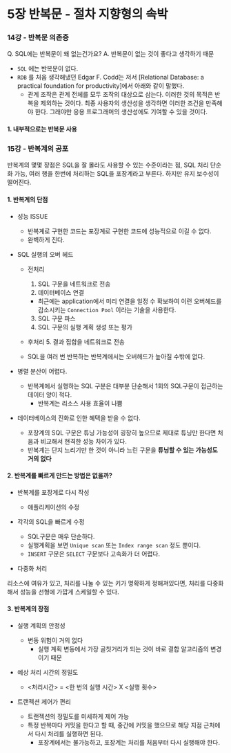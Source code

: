 # 5장 반복문 - 절차 지향형의 속박

### 14강 - 반복문 의존증

Q. SQL에는 반복문이 왜 없는건가요?
A. 반복문이 없는 것이 좋다고 생각하기 때문
- `SQL` 에는 반복문이 없다.
- `RDB` 를 처음 생각해냈던 Edgar F. Codd는 저서 [Relational Database: a practical foundation for productivity]에서 아래와 같이 말했다.
  - 관계 조작은 관계 전체를 모두 조작의 대상으로 삼는다. 이러한 것의 목적은 반복을 제외하는 것이다. 최종 사용자의 생산성을 생각하면 이러한 조건을 만족해야 한다. 그래야만 응용 프로그래머의 생산성에도 기여할 수 있을 것이다.

#### 1. 내부적으로는 반복문 사용

### 15강 - 반복계의 공포

반복계의 몇몇 장점은 SQL을 잘 몰라도 사용할 수 있는 수준이라는 점, SQL 처리 단순화 가능, 여러 행을 한번에 처리하는 SQL을 포장계라고 부른다. 하지만 유지 보수성이 떨어진다.

#### 1. 반복계의 단점
- 성능 ISSUE
  - 반복계로 구현한 코드는 포장계로 구현한 코드에 성능적으로 이길 수 없다.
  - 완벽하게 진다.
- SQL 실행의 오버 헤드
  - 전처리
    1. SQL 구문을 네트워크로 전송
    2. 데이터베이스 연결
      - 최근에는 application에서 미리 연결을 일정 수 확보하여 이런 오버헤드를 감소시키는 `Connection Pool` 이라는 기술을 사용한다.
    3. SQL 구문 파스
    4. SQL 구문의 실행 계획 생성 또는 평가
  - 후처리
    5. 결과 집합을 네트워크로 전송

  - SQL을 여러 번 반복하는 반복계에서는 오버헤드가 높아질 수밖에 없다.

- 병렬 분산이 어렵다.
  - 반복계에서 실행하는 SQL 구분은 대부분 단순해서 1회의 SQL구문이 접근하는 데이터 양이 적다.
    - 반복계는 리소스 사용 효율이 나쁨

- 데이터베이스의 진화로 인한 혜택을 받을 수 없다.
  - 포장계의 SQL 구문은 튜닝 가능성이 굉장히 높으므로 제대로 튜닝만 한다면 처음과 비교해서 현격한 성능 차이가 있다.
  - 반복계는 단지 느리기만 한 것이 아니라 느린 구문을 **튜닝할 수 있는 가능성도 거의 없다**

#### 2. 반복계를 빠르게 만드는 방법은 없을까?

- 반복계를 포장계로 다시 작성
  - 애플리케이션의 수정

- 각각의 SQL을 빠르게 수정
  - SQL구문은 매우 단순하다.
  - 실행계획을 보면 `Unique scan` 또는 `Index range scan` 정도 뿐이다.
  - `INSERT` 구문은 `SELECT` 구문보다 고속화가 더 어렵다.

- 다중화 처리

리소스에 여유가 있고, 처리를 나눌 수 있는 키가 명확하게 정해져있다면, 처리를 다중화해서 성능을 선형에 가깝게 스케일할 수 있다.

#### 3. 반복계의 장점

- 실행 계획의 안정성
  - 변동 위험이 거의 없다
    - 실행 계획 변동에서 가장 골칫거리가 되는 것이 바로 결합 알고리즘의 변경이기 때문

- 예상 처리 시간의 정밀도
  - <처리시간> = <한 번의 실행 시간> X <실행 횟수>

- 트랜젝션 제어가 편리
  - 트랜젝션의 정밀도를 미세하게 제어 가능
  - 특정 반복마다 커밋을 한다고 할 때, 중간에 커밋을 했으므로 해당 지점 근처에서 다시 처리를 실행하면 된다.
    - 포장계에서는 불가능하고, 포장계는 처리를 처음부터 다시 실행해야 한다.

